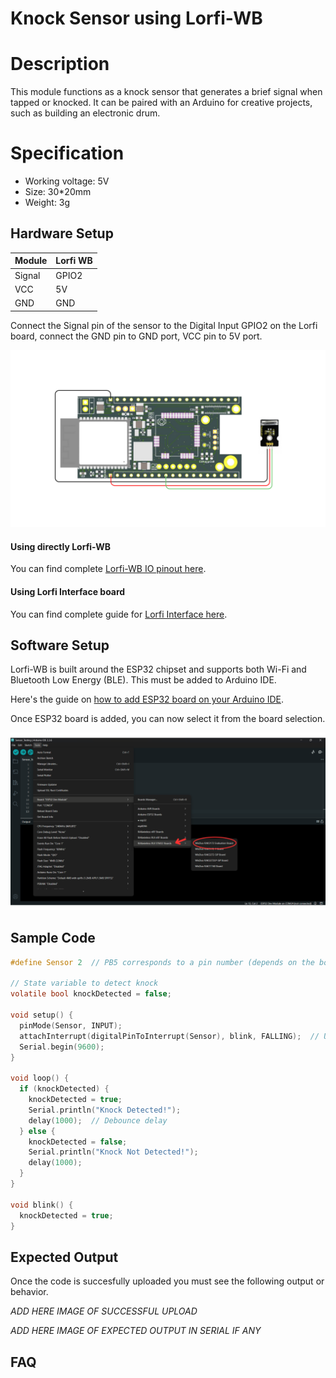 # Knock Sensor using Lorfi-WB

# Description

This module functions as a knock sensor that generates a brief signal when tapped or knocked. It can be paired with an Arduino for creative projects, such as building an electronic drum.


# Specification

- Working voltage: 5V
- Size: 30*20mm
- Weight: 3g

## Hardware Setup

|     Module    |   Lorfi WB  |
|---------------|-------------|
| Signal        | GPIO2       |
| VCC           | 5V          |
| GND           | GND         |

Connect the Signal pin of the sensor to the Digital Input GPIO2 on the Lorfi board, connect the GND pin to GND port, VCC pin to 5V port.

![Knock Sensor](\assets\Images\LORFI_Components\Lorfi-WB_Sensors\9.png)

#### Using directly Lorfi-WB

You can find complete <a href="/docs/Hardware_Guide.html">Lorfi-WB IO pinout here</a>.

#### Using Lorfi Interface board

You can find complete guide for <a href="/docs/Hardware_Guide.html">Lorfi Interface here</a>.

## Software Setup

Lorfi-WB is built around the ESP32 chipset and supports both Wi-Fi and Bluetooth Low Energy (BLE). This must be added to Arduino IDE.

Here's the guide on <a href="/docs/Software_Guide.html">how to add ESP32 board on your Arduino IDE</a>.

Once ESP32 board is added, you can now select it from the board selection.

![Software Guide 4](\assets\Images\LORFI_Components\Software-Guide_Images\Software_Guide4.png)

## **Sample Code**
```c
#define Sensor 2  // PB5 corresponds to a pin number (depends on the board, e.g. D11 on Uno)

// State variable to detect knock
volatile bool knockDetected = false;

void setup() {
  pinMode(Sensor, INPUT);
  attachInterrupt(digitalPinToInterrupt(Sensor), blink, FALLING);  // Use digitalPinToInterrupt
  Serial.begin(9600);
}

void loop() {
  if (knockDetected) {
    knockDetected = true;
    Serial.println("Knock Detected!");
    delay(1000);  // Debounce delay
  } else {
    knockDetected = false;
    Serial.println("Knock Not Detected!");
    delay(1000);
  }
}

void blink() {
  knockDetected = true;
}
```

## Expected Output

Once the code is succesfully uploaded you must see the following output or behavior.

*ADD HERE IMAGE OF SUCCESSFUL UPLOAD*

*ADD HERE IMAGE OF EXPECTED OUTPUT IN SERIAL IF ANY*

## FAQ
